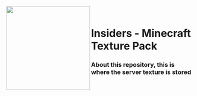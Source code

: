 <img src="http://github.com/insiders-team.png" width=225 align=left />
<div>
  <br />
  <h1>Insiders - Minecraft Texture Pack</h1>
  <h3><strong>About this repository, this is where the server texture is stored</strong></h3>
</div>

